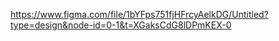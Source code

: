 https://www.figma.com/file/1bYFps751fjHFrcyAelkDG/Untitled?type=design&node-id=0-1&t=XGaksCdG8lDPmKEX-0
